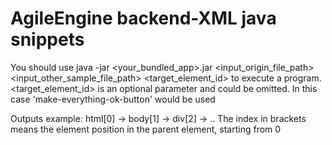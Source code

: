 # AgileEngine backend-XML java snippets

You should use java -jar <your_bundled_app>.jar <input_origin_file_path> <input_other_sample_file_path> <target_element_id> to execute a program.
<target_element_id> is an optional parameter and could be omitted. In this case 'make-everything-ok-button' would be used

Outputs example: html[0] -> body[1] -> div[2] -> ..
The index in brackets means the element position in the parent element, starting from 0